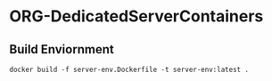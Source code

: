 # ORG-DedicatedServerContainers

## Build Enviornment
```
docker build -f server-env.Dockerfile -t server-env:latest . 
```
